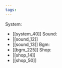 ```yaml
---
tags:
---
```

System:
- [[system_40]]
Sound:
- [[sound_12]]
- [[sound_13]]
Bgm:
- [[bgm_225]]
Shop:
- [[shop_14]]
- [[shop_50]]
